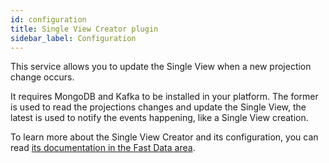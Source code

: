 ```yaml
---
id: configuration
title: Single View Creator plugin
sidebar_label: Configuration
---
```


<!--
WARNING: this file was automatically generated by Mia-Platform Doc Aggregator.
DO NOT MODIFY IT BY HAND.
Instead, modify the source file and run the aggregator to regenerate this file.
-->

This service allows you to update the Single View when a new projection change occurs.

It requires MongoDB and Kafka to be installed in your platform. The former is used to read the projections changes and update the Single View, the latest is used to notify the events happening, like a Single View creation.  

To learn more about the Single View Creator and its configuration, you can read [its documentation in the Fast Data area](../../fast_data/concepts/architecture.md#single-view-creator-svc).
